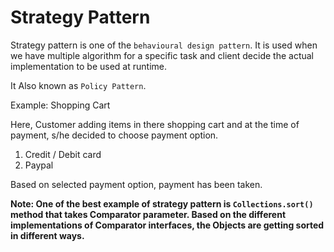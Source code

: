 # **Strategy Pattern**

Strategy pattern is one of the `behavioural design pattern`. It is used when we have multiple algorithm for a specific task and client decide the actual implementation to be used at runtime.

It Also known as `Policy Pattern`.

Example: Shopping Cart

Here, Customer adding items in there shopping cart and at the time of payment, s/he decided to choose payment option.
1. Credit / Debit card
2. Paypal

Based on selected payment option, payment has been taken.



__Note: One of the best example of strategy pattern is `Collections.sort()` method that takes Comparator parameter. Based on the different implementations of Comparator interfaces, the Objects are getting sorted in different ways.__
